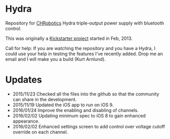 # Hydra
Repository for [CHRobotics](http://www.chrobotics.com) Hydra triple-output power supply with bluetooth control.

This was originally a [Kickstarter project](https://www.kickstarter.com/projects/1107117096/hydra-a-triple-output-power-supply-for-electronics?ref=discovery) started in Feb, 2013.

Call for help:  If you are watching the repository and you have a Hydra, I could use your help in testing the features I've recently added.  Drop me an email and I will make you a build (Kurt Arnlund).

# Updates
-  2015/11/23 Checked all the files into the github so that the community can share in the development.
-  2015/11/19 Updated the iOS app to run on iOS 9.
-  2016/01/24 Improve the enabling and disabling of channels.
-  2016/02/02 Updating minimum spec to iOS 8 to gain enhanced appearance.
-  2016/02/02 Enhanced settings screen to add control over voltage cutoff override on each channel.
